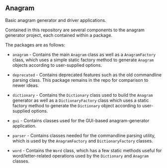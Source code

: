 Anagram
----
Basic anagram generator and driver applications.

Contained in this repository are several components to the anagram generator
project, each contained within a package.

The packages are as follows:

* `anagram` - Contains the main `Anagram` class as well as a `AnagramFactory`
class, which uses a simple static factory method to generate `Anagram` objects
according to user-supplied options.
  

* `deprecated` - Contains deprecated features such as the old commandline parsing
class. This package remains in the repo for comparison to newer ideas.
  

* `dictionary` - Contains the `Dictionary` class used to build the `Anagram`
generator as well as a `DictionaryFactory` class which uses a static factory
method to generate the `Dictionary` object according to user-supplied options.


* `gui` - Contains classes used for the GUI-based anagram-generator application.


* `parser` - Contains classes needed for the commandline parsing utility, which
is used by the `AnagramFactory` and `DictionaryFactory` classes.
  

* `word` - Contains the `Word` class, which has a few static methods useful
for word/letter-related operations used by the `Dictionary` and `Anagram` classes.